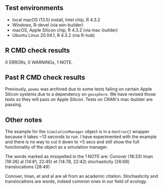 ## Test environments
* local macOS (13.5) install, Intel chip, R 4.3.2
* Windows, R-devel (via win-builder)
* macOS, Apple Silicon chip, R 4.3.2 (via mac-builder)
* Ubuntu Linux 20.04.1, R 4.3.2 (via R-hub)

## R CMD check results

0 ERRORs, 0 WARNINGs, 1 NOTE.

## Past R CMD check results

Previously, `poems` was archived due to some tests failing on certain Apple Silicon systems due to a dependency on `geosphere`. We have revised those tests so they will pass on Apple Silicon. Tests on CRAN's mac-builder are passing.

## Other notes

The example for the `SimulationManager` object is in a `dontrun{}` wrapper because it takes ~13 seconds to run. I have experimented with the example and there is no way to cut it down to <5 secs and still show the full functionality of the object as a simulation manager.

The words marked as misspelled in the 1 NOTE are:
  Conover (18:33)
  Iman (18:26)
  al (14:81, 22:45)
  et (14:78, 22:42)
  stochasticity (26:68)
  translocations (28:49)

Conover, Iman, et and al are all from an academic citation. Stochasticity and translocations are words, indeed common ones in our field of ecology.
